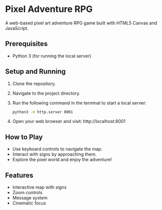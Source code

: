 # Pixel Adventure RPG

A web-based pixel art adventure RPG game built with HTML5 Canvas and JavaScript.

## Prerequisites

- Python 3 (for running the local server)

## Setup and Running

1. Clone the repository.
2. Navigate to the project directory.
3. Run the following command in the terminal to start a local server:

   ```bash
   python3 -m http.server 8001
   ```

4. Open your web browser and visit: http://localhost:8001

## How to Play

- Use keyboard controls to navigate the map.
- Interact with signs by approaching them.
- Explore the pixel world and enjoy the adventure!

## Features

- Interactive map with signs
- Zoom controls
- Message system
- Cinematic focus